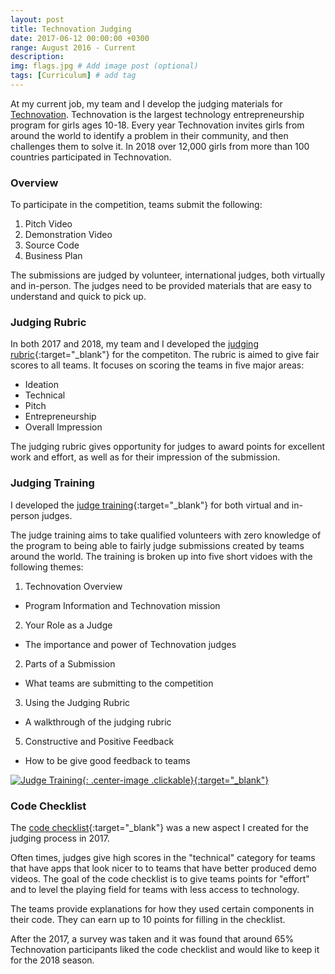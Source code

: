 ```yaml
---
layout: post
title: Technovation Judging
date: 2017-06-12 00:00:00 +0300
range: August 2016 - Current
description:
img: flags.jpg # Add image post (optional)
tags: [Curriculum] # add tag
---
```


At my current job, my team and I develop the judging materials for [Technovation](http://technovationchallenge.org/). Technovation is the largest technology entrepreneurship program for girls ages 10-18. Every year Technovation invites girls from around the world to identify a problem in their community, and then challenges them to solve it. In 2018 over 12,000 girls from more than 100 countries participated in Technovation.

### Overview
To participate in the competition, teams submit the following:

1. Pitch Video
2. Demonstration Video
3. Source Code
4. Business Plan

The submissions are judged by volunteer, international judges, both virtually and in-person. The judges need to be provided materials that are easy to understand and quick to pick up.

### Judging Rubric

In both 2017 and 2018, my team and I developed the [judging rubric](http://technovationchallenge.org/wp-content/uploads/judging-rubric.pdf){:target="_blank"} for the competiton. The rubric is aimed to give fair scores to all teams.  It focuses on scoring the teams in five major areas:

* Ideation
* Technical
* Pitch
* Entrepreneurship
* Overall Impression

The judging rubric gives opportunity for judges to award points for excellent work and effort, as well as for their impression of the submission.

### Judging Training
I developed the [judge training](https://www.youtube.com/playlist?list=PLcFCpaYLqF2xtXDwqfq4guqeQKiyigWS5){:target="_blank"} for both virtual and in-person judges.

The judge training aims to take qualified volunteers with zero knowledge of the program to being able to fairly judge submissions created by teams around the world. The training is broken up into five short vidoes with the following themes:

1. Technovation Overview
 * Program Information and Technovation mission
2. Your Role as a Judge
 * The importance and power of Technovation judges
2. Parts of a Submission
 * What teams are submitting to the competition
3. Using the Judging Rubric
 * A walkthrough of the judging rubric
5. Constructive and Positive Feedback
 * How to be give good feedback to teams


[![Judge Training]({{site.baseurl}}/assets/img/judge-training.png){: .center-image .clickable}{:target="_blank"}](https://www.youtube.com/playlist?list=PLcFCpaYLqF2xtXDwqfq4guqeQKiyigWS5)

### Code Checklist

The [code checklist](http://technovationchallenge.org/curriculum/code-checklist/){:target="_blank"} was a new aspect I created for the judging process in 2017.

Often times, judges give high scores in the "technical" category for teams that have apps that look nicer to to teams that have better produced demo videos. The goal of the code checklist is to give teams points for "effort" and to level the playing field for teams with less access to technology.

The teams provide explanations for how they used certain components in their code. They can earn up to 10 points for filling in the checklist.

After the 2017, a survey was taken and it was found that around 65% Technovation participants liked the code checklist and would like to keep it for the 2018 season.